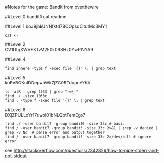 #Notes for the game: Bandit from overthewire

##Level 0
bandit0
cat readme


##Level 1
boJ9jbbUNNfktd78OOpsqOltutMc3MY1
```shell
cat <-
```

##Level 2  
CV1DtqXWVFXTvM2F0k09SHz0YwRINYA9

##Level 4  
```shell
find inhere -type f -exec file '{}' \; | grep text
```

##Level 5  
koReBOKuIDDepwhWk7jZC0RTdopnAYKh
```shell
ls -alR | grep 1033 | grep "rw\-"
find ./ -size 1033c
find . -type f -exec file '{}' \; | grep text
```

##Level 6  
DXjZPULLxYr17uwoI01bNLQbtFemEgo7
```shell
find ./ -user bandit7 -group bandit6 -size 33c # basic
find / -user bandit7 -group bandit6 -size 33c 2>&1 | grep -v denied | grep -v No  # parse error and output together
find / -user bandit7 -group bandit6 -size 33c 2>/dev/null # ignore error
```
see http://stackoverflow.com/questions/2342826/how-to-pipe-stderr-and-not-stdout

